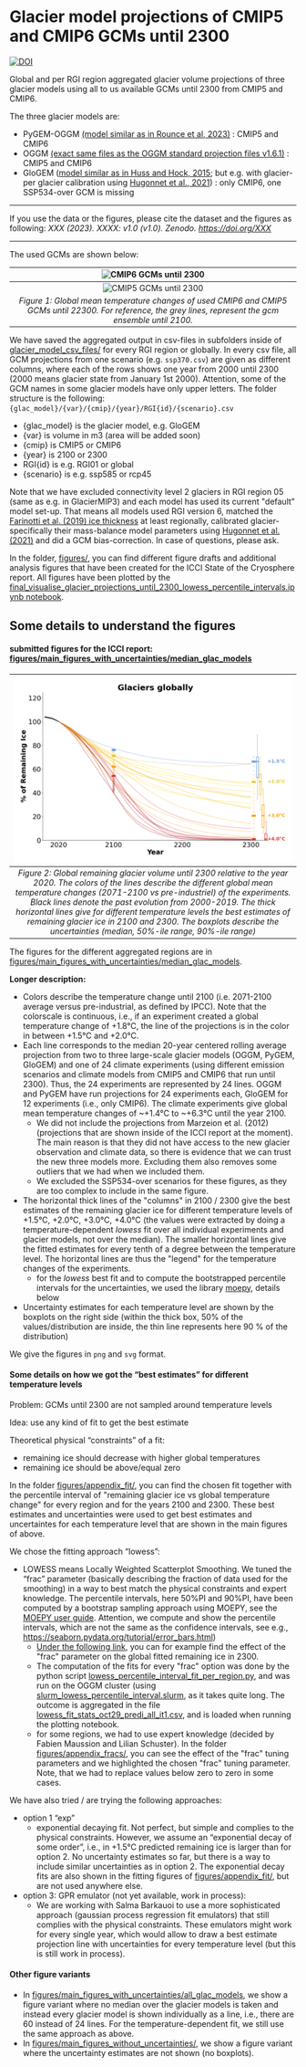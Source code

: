 # Glacier model projections of CMIP5 and CMIP6 GCMs until 2300

[![DOI](https://zenodo.org/badge/DOI/XX.svg)](https://doi.org/XX)

Global and per RGI region aggregated glacier volume projections of three glacier models using all to us available GCMs until 2300 from CMIP5 and CMIP6. 

The three glacier models are:

- PyGEM-OGGM [(model similar as in Rounce et al, 2023)](https://doi.org/10.1126/science.abo1324) : CMIP5 and CMIP6
- OGGM [(exact same files as the OGGM standard projection files v1.6.1)](https://zenodo.org/records/8286065) : CMIP5 and CMIP6
- GloGEM ([model similar as in Huss and Hock, 2015](https://doi.org/10.3389/feart.2015.00054); but e.g. with glacier-per glacier calibration using [Hugonnet et al., 2021](https://doi.org/10.1038/s41586-021-03436-z)) : only CMIP6, one SSP534-over GCM is missing

----

If you use the data or the figures, please cite the dataset and the figures as following:
*XXX (2023). XXXX: v1.0 (v1.0). Zenodo. https://doi.org/XXX*

----

The used GCMs are shown below:

|![CMIP6 GCMs until 2300](https://hackmd.io/_uploads/rkc3xrDTh.png)|
|:--:| 
|![CMIP5 GCMs until 2300](https://hackmd.io/_uploads/Bkp9UA_a2.png)|
| *Figure 1: Global mean temperature changes of used CMIP6 and CMIP5 GCMs until 22300. For reference, the grey lines, represent the gcm ensemble until 2100.* |



We have saved the aggregated output in csv-files in subfolders inside of [glacier_model_csv_files/](glacier_model_csv_files/) for every RGI region or globally. In every csv file, all GCM projections from one scenario (e.g. `ssp370.csv`) are given as different columns, where each of the rows shows one year from 2000 until 2300 (2000 means glacier state from January 1st 2000). Attention, some of the GCM names in some glacier models have only upper letters. The folder structure is the following: `{glac_model}/{var}/{cmip}/{year}/RGI{id}/{scenario}.csv`
- {glac_model} is the glacier model, e.g. GloGEM
- {var} is volume in m3 (area will be added soon)
- {cmip} is CMIP5 or CMIP6
- {year} is 2100 or 2300
- RGI{id} is e.g. RGI01 or global
- {scenario} is e.g. ssp585 or rcp45

Note that we have excluded connectivity level 2 glaciers in RGI region 05 (same as e.g. in GlacierMIP3) and each model has used its current "default" model set-up. That means all models used RGI version 6,
matched the [Farinotti et al. (2019) ice thickness](https://doi.org/10.1038/s41561-019-0300-3) at least regionally, calibrated glacier-specifically their mass-balance model parameters using [Hugonnet et al. (2021)](https://doi.org/10.1038/s41586-021-03436-z) and did a GCM bias-correction.
In case of questions, please ask. 





In the folder, [figures/]([figures/), you can find different figure drafts and additional analysis figures that have been created for the ICCI State of the Cryosphere report. All figures have been plotted by the [final_visualise_glacier_projections_until_2300_lowess_percentile_intervals.ipynb notebook](final_visualise_glacier_projections_until_2300_lowess_percentile_intervals.ipynb).



## Some details to understand the figures
#### submitted figures for the ICCI report: [figures/main_figures_with_uncertainties/median_glac_models](figures/main_figures_with_uncertainties/median_glac_models) 

|![Figure 2](figures/main_figures_with_uncertainties/median_glac_models/png/icci_report_2023_median_lowess_predi_oggm_glogem_pygem_temp_levels_global_v3_boxplot.png)|
|:--:| 
|*Figure 2: Global remaining glacier volume until 2300 relative to the year 2020. The colors of the lines describe the different global mean temperature changes (2071-2100 vs pre-industriel) of the experiments. Black lines denote the past evolution from 2000-2019. The thick horizontal lines give for different temperature levels the best estimates of remaining glacier ice in 2100 and 2300. The boxplots describe the uncertainties (median, 50%-ile range, 90%-ile range)*|

The figures for the different aggregated regions are in [figures/main_figures_with_uncertainties/median_glac_models](figures/main_figures_with_uncertainties/median_glac_models). 

**Longer description:**

- Colors describe the temperature change until 2100 (i.e. 2071-2100 average versus pre-industrial, as defined by IPCC). Note that the colorscale is continuous, i.e., if an experiment created a global temperature change of +1.8°C, the line of the projections is in the color in between +1.5°C and +2.0°C.
- Each line corresponds to the median 20-year centered rolling average projection from two to three large-scale glacier models (OGGM, PyGEM, GloGEM) and one of 24 climate experiments (using different emission scenarios and climate models from CMIP5 and CMIP6 that run until 2300). Thus, the 24 experiments are represented by 24 lines. OGGM and PyGEM have run projections for 24 experiments each, GloGEM for 12 experiments (i.e., only CMIP6). The climate experiments give global mean temperature changes of ~+1.4°C to ~+6.3°C until the year 2100. 
    - We did not include the projections from Marzeion et al. (2012) (projections that are shown inside of the ICCI report at the moment). The main reason is that they did not have access to the new glacier observation and climate data, so there is evidence that we can trust the new three models more. Excluding them also removes some outliers that we had when we included them. 
    - We excluded the SSP534-over scenarios for these figures, as they are too complex to include in the same figure. 
- The horizontal thick lines of the "columns" in 2100 / 2300 give the best estimates of the remaining glacier ice for different temperature levels of +1.5°C, +2.0°C, +3.0°C, +4.0°C  (the values were extracted by doing a temperature-dependent *lowess* fit over all individual experiments and glacier models, not over the median). The smaller horizontal lines give the fitted estimates for every tenth of a degree between the temperature level. The horizontal lines are thus the "legend" for the temperature changes of the experiments.
    - for the *lowess* best fit and to compute the bootstrapped percentile intervals for the uncertainties, we used the library [moepy](https://doi.org/10.5281/zenodo.4642896), details below
- Uncertainty estimates for each temperature level are shown by the boxplots on the right side (within the thick box, 50% of the values/distribution are inside, the thin line represents here 90 % of the distribution)

We give the figures in `png` and `svg` format. 


#### Some details on how we got the “best estimates” for different temperature levels 
Problem: GCMs until 2300 are not sampled around temperature levels

Idea: use any kind of fit to get the best estimate

Theoretical physical “constraints” of a fit:

- remaining ice should decrease with higher global temperatures
- remaining ice should be above/equal zero


In the folder [figures/appendix_fit/](figures/appendix_fit/), you can find the chosen fit together with the percentile interval of "remaining glacier ice vs global temperature change" for every region and for the years 2100 and 2300. These best estimates and uncertainties were used to get best estimates and uncertaintes for each temperature level that are shown in the main figures of above. 

We chose the fitting approach “lowess”:

- LOWESS means Locally Weighted Scatterplot Smoothing. We tuned the “frac” parameter (basically describing the fraction of data used for the smoothing) in a way to best match the physical constraints and expert knowledge. The percentile intervals, here 50%PI and 90%PI, have been computed by a bootstrap sampling approach using MOEPY, see the [MOEPY user guide](https://ayrtonb.github.io/Merit-Order-Effect/ug-08-lowess-quick-start/). Attention, we compute and show the percentile intervals, which are not the same as the confidence intervals, see e.g., https://seaborn.pydata.org/tutorial/error_bars.html) 
    - [Under the following link](figures/appendix_fracs/2300_lowess_fracs_oggm_glogem_pygem_temp_levels_global_v3_1.png), you can for example find the effect of the "frac" parameter on the global fitted remaining ice in 2300. 
    - The computation of the fits for every "frac" option was done by the python script [lowess_percentile_interval_fit_per_region.py](lowess_percentile_interval_fit_per_region.py), and was run on the OGGM cluster (using [slurm_lowess_percentile_interval.slurm](slurm_lowess_percentile_interval.slurm), as it takes quite long. The outcome is aggregated in the file [lowess_fit_stats_oct29_predi_all_it1.csv](lowess_fit_stats_oct29_predi_all_it1.csv), and is loaded when running the plotting notebook.
    - for some regions, we had to use expert knowledge (decided by Fabien Maussion and Lilian Schuster). In the folder [figures/appendix_fracs/](figures/appendix_fracs/), you can see the effect of the "frac" tuning parameters and we highlighted the chosen "frac" tuning parameter. Note, that we had to replace values below zero to zero in some cases. 


We have also tried / are trying the following approaches:

- option 1 “exp”
    - exponential decaying fit. Not perfect, but simple and complies to the physical constraints. However, we assume an “exponential decay of some order”, i.e., in +1.5°C predicted remaining ice is larger than for option 2. No uncertainty estimates so far, but there is a way to include similar uncertainties as in option 2. The exponential decay fits are also shown in the fitting figures of [figures/appendix_fit/](figures/appendix_fit/), but are not used anywhere else. 
- option 3: GPR emulator (not yet available, work in process):
    - We are working with Salma Barkauoi to use a more sophisticated approach (gaussian process regression fit emulators) that still complies with the physical constraints. These emulators might work for every single year, which would allow to draw a best estimate projection line with uncertainties for every temperature level (but this is still work in process). 

#### Other figure variants
- In [figures/main_figures_with_uncertainties/all_glac_models](figures/median_glac_models), we show a figure variant where no median over the glacier models is taken and instead every glacier model is shown individually as a line, i.e., there are 60 instead of 24 lines.  For the temperature-dependent fit, we still use the same approach as above.
- In [figures/main_figures_without_uncertainties/]([figures/main_figures_without_uncertainties/), we show a figure variant where the uncertainty estimates are not shown (no boxplots). 


